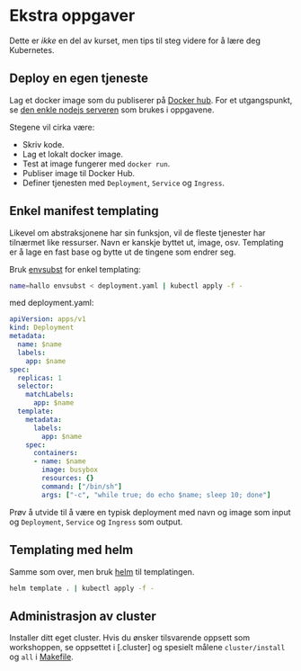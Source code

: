 # Ekstra oppgaver
Dette er _ikke_ en del av kurset, men tips til steg videre for å lære deg Kubernetes.

## Deploy en egen tjeneste
Lag et docker image som du publiserer på [Docker hub](https://hub.docker.com).
For et utgangspunkt, se [den enkle nodejs serveren](server) som brukes i oppgavene.

Stegene vil cirka være:

- Skriv kode.
- Lag et lokalt docker image.
- Test at image fungerer med `docker run`.
- Publiser image til Docker Hub.
- Definer tjenesten med `Deployment`, `Service` og `Ingress`.

## Enkel manifest templating
Likevel om abstraksjonene har sin funksjon, vil de fleste tjenester har tilnærmet like
ressurser. Navn er kanskje byttet ut, image, osv. Templating er å lage en fast base og
bytte ut de tingene som endrer seg.

Bruk [envsubst](https://www.gnu.org/software/gettext/manual/html_node/envsubst-Invocation.html)
for enkel templating:

```sh
name=hallo envsubst < deployment.yaml | kubectl apply -f -
```

med deployment.yaml:

```yaml
apiVersion: apps/v1
kind: Deployment
metadata:
  name: $name
  labels:
    app: $name
spec:
  replicas: 1
  selector:
    matchLabels:
      app: $name
  template:
    metadata:
      labels:
        app: $name
    spec:
      containers:
      - name: $name
        image: busybox
        resources: {}
        command: ["/bin/sh"]
        args: ["-c", "while true; do echo $name; sleep 10; done"]
```

Prøv å utvide til å være en typisk deployment med navn og image som input
og `Deployment`, `Service` og `Ingress` som output.

## Templating med helm
Samme som over, men bruk [helm](https://helm.sh/docs/chart_template_guide/getting_started/) til templatingen.

```sh
helm template . | kubectl apply -f -
```

## Administrasjon av cluster
Installer ditt eget cluster. Hvis du ønsker tilsvarende oppsett som workshoppen,
se oppsettet i [.cluster] og spesielt målene `cluster/install` og `all` i [Makefile](.cluster/Makefile).